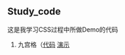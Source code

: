 ## Study_code
这是我学习CSS过程中所做Demo的代码  
1. 九宫格（[代码](/jiugongge/jiugongge.html)&nbsp;[演示](https://huangzijian888.cn/study_code/jiugongge/jiugongge.html)